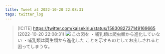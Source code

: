 ```yaml
---
title: Tweet at 2022-10-20 22:08:31
tags: twitter_log
---
```


> [!CITE] https://twitter.com/kaisekiriu/status/1583082737149169665 (2022-10-20 22:08:31)
> ![](https://twitter.com/kaisekiriu/status/1583082737149169665)
> この図を
> ・哺乳類は爬虫類から進化していない
> ・哺乳類は両生類から進化した
> ことを示すものとしてお出しされると困ってしまうな。
